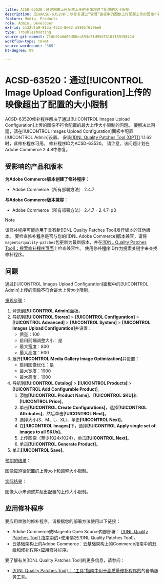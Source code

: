 ```yaml
---
title: ACSD-63520：通过图像上传配置上传的图像超过了配置的大小限制
description: 应用ACSD-63520补丁以修复通过“管理”面板中的图像上传配置上传的图像不符合配置的最大上传大小限制的Adobe Commerce问题。
feature: Media, Products
role: Admin, Developer
exl-id: 5132bfa9-813a-4623-8e02-a8801f6396e8
type: Troubleshooting
source-git-commit: 7fdb02a6d89d50ea593c5fd99d78101f89198424
workflow-type: tm+mt
source-wordcount: '365'
ht-degree: 0%

---
```


# ACSD-63520：通过[!UICONTROL Image Upload Configuration]上传的映像超出了配置的大小限制

ACSD-63520修补程序解决了通过[!UICONTROL Images Upload Configuration]上传的图像不符合配置的最大上传大小限制的问题。 要解决此问题，请在[!UICONTROL Images Upload Configuration]面板中配置[!UICONTROL Admin]设置。 安装[[!DNL Quality Patches Tool (QPT)]](/help/tools/quality-patches-tool/quality-patches-tool-to-self-serve-quality-patches.md) 1.1.62时，此修补程序可用。 修补程序ID为ACSD-63520。 请注意，该问题计划在Adobe Commerce 2.4.8中修复。

## 受影响的产品和版本

**为Adobe Commerce版本创建了修补程序：**
* Adobe Commerce（所有部署方法） 2.4.7

**与Adobe Commerce版本兼容：**
* Adobe Commerce（所有部署方法） 2.4.7 - 2.4.7-p3

>[!NOTE]
>
>该修补程序可能适用于具有新[!DNL Quality Patches Tool]发行版本的其他版本。 要检查修补程序是否与您的[!DNL Adobe Commerce]版本兼容，请将`magento/quality-patches`包更新为最新版本，并在[[!DNL Quality Patches Tool]：搜索修补程序页面](https://experienceleague.adobe.com/tools/commerce-quality-patches/index.html?lang=zh-Hans)上检查兼容性。 使用修补程序ID作为搜索关键字来查找修补程序。

## 问题

通过[!UICONTROL Images Upload Configuration]面板中的[!UICONTROL Admin]上传的图像不符合最大上传大小限制。

<u>重现步骤</u>：

1. 登录到&#x200B;**[!UICONTROL Admin]**&#x200B;面板。
1. 导航到&#x200B;**[!UICONTROL Stores]** > **[!UICONTROL Configuration]** > **[!UICONTROL Advanced]** > **[!UICONTROL System]** > **[!UICONTROL Images Upload Configuration]**&#x200B;并设置：
   * 质量：100
   * 启用前端调整大小：是
   * 最大宽度：800
   * 最大高度：600
1. 展开&#x200B;**[!UICONTROL Media Gallery Image Optimization]**&#x200B;并设置：
   * 启用图像优化：是
   * 最大宽度：1000
   * 最大高度：1000
1. 导航到&#x200B;**[!UICONTROL Catalog]** > **[!UICONTROL Products]** > **[!UICONTROL Add Configurable Product]**。
   1. 添加&#x200B;**[!UICONTROL Product Name]**、**[!UICONTROL SKU]**&#x200B;和&#x200B;**[!UICONTROL Price]**。
   1. 单击&#x200B;**[!UICONTROL Create Configurations]**，选择&#x200B;**[!UICONTROL Attributes]**，然后单击&#x200B;**[!UICONTROL Next]**。
   1. 选择大小(S、M、L、XL)，单击&#x200B;**[!UICONTROL Next]**。
   1. 在&#x200B;**[!UICONTROL Images]**&#x200B;下，选择&#x200B;**[!UICONTROL Apply single set of images to all SKUs]**。
   1. 上传图像（至少1024x1024），单击&#x200B;**[!UICONTROL Next]**。
   1. 单击&#x200B;**[!UICONTROL Generate Product]**。
1. 单击&#x200B;**[!UICONTROL Save]**。

<u>预期的结果</u>：

图像应遵循配置的上传大小和调整大小限制。

<u>实际结果</u>：

图像大小未调整并超出配置的上传大小限制。

## 应用修补程序

要应用单独的修补程序，请根据您的部署方法使用以下链接：

* Adobe Commerce或Magento Open Source内部部署： [[!DNL Quality Patches Tool] 指南中的](/help/tools/quality-patches-tool/usage.md)>使用情况[!DNL Quality Patches Tool]。
* 云基础架构上的Adobe Commerce：云基础架构上的Commerce指南中的[升级和修补程序>应用修补程序](https://experienceleague.adobe.com/docs/commerce-cloud-service/user-guide/develop/upgrade/apply-patches.html?lang=zh-Hans)。

要了解有关[!DNL Quality Patches Tool]的更多信息，请参阅：

* [[!DNL Quality Patches Tool]： “工具”指南中用于高质量修补程序的](/help/tools/quality-patches-tool/quality-patches-tool-to-self-serve-quality-patches.md)的自助服务工具。
